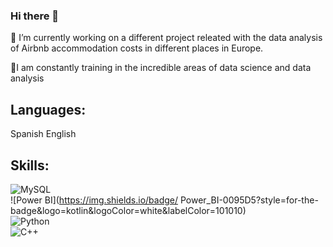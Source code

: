 ### Hi there 👋

<!--
**AlfonsinaMarti/AlfonsinaMarti** is a ✨ _special_ ✨ repository because its `README.md` (this file) appears on your GitHub profile.-->

🔭 I’m currently working on a different project releated with the data analysis of Airbnb accommodation costs in different places in Europe.

🌱I am constantly training in the incredible areas of data science and data analysis

## Languages:
Spanish
English

## Skills:
![MySQL](https://img.shields.io/badge/MySQL-3DDC84?style=for-the-badge&logo=android&logoColor=white&labelColor=101010)</br>
![Power BI](https://img.shields.io/badge/ Power_BI-0095D5?style=for-the-badge&logo=kotlin&logoColor=white&labelColor=101010)</br>
![Python](https://img.shields.io/badge/Python-3DDC84?style=for-the-badge&logo=android-studio&logoColor=white&labelColor=101010)</br>
![C++](https://img.shields.io/badge/C++-3DDC84?style=for-the-badge&logo=android&logoColor=white&labelColor=101010)</br>
